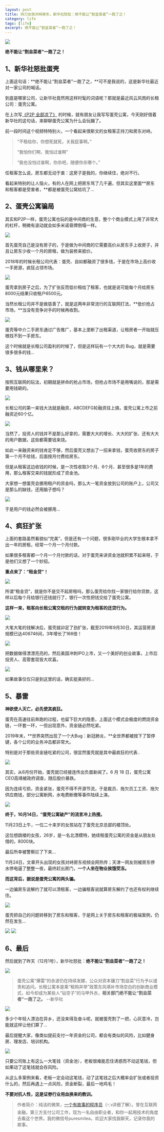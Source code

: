 ```yaml
---
layout: post
title: 持刀女孩对峙房东，新华社怒批：绝不能让“割韭菜者”一跑了之！
category: life
tags: [life]
excerpt: 绝不能让“割韭菜者”一跑了之！
---
```


![](http://favorites.ren/assets/images/2020/it/duizhi/duizhi01.jpg) 

**绝不能让“割韭菜者”一跑了之！**

## 1、新华社怒批蛋壳

上面这句话：**绝不能让“割韭菜者”一跑了之，**可不是我说的，这是新华社最近对一家公司的喊话。

到底是哪家公司，让新华社竟然用这样时髦的词语呢？那就是最近风云风雨的长租公司：蛋壳公寓。

在上次写[《P2P 全部凉了》](https://mp.weixin.qq.com/s/tvuZGQ-ebhdNS4UO3NEcgg) 的时候，就有朋友让我写写蛋壳公寓，今天刚好借着新华社的这句话，来聊聊蛋壳公寓为什么会玩蹦了。

前一段时间这个视频特特别火，一个看起来很斯文的女租客正持刀和房东对峙。 

>“不租给你，你想死就死，关我屁事啊。”
>
>“我怕你们啊，我怕过谁啊”
>
>“我也没怕过谁啊，你杀吧，随便你杀哪个。”

任租客怎么说，房东都无动于衷：这房子是我的，你继续住，绝对不行。

看起来特别的让人恼火，有的人在网上把房东骂了几千遍，但其实这里面**房东和租客都是受害者，**都是被蛋壳公窝给坑了...

## 2、蛋壳公寓骗局

其实和P2P一样，蛋壳公寓也玩的是中间商的生意，整个个商业模式上用了非常大的杠杆，稍微有波动就会如多米诺骨牌倒塌一样。

![](http://favorites.ren/assets/images/2020/it/duizhi/duizhi02.jpg) 

首先蛋壳自己是没有房子的，于是做为中间商的它需要高价从房东手上收房子，并且让房东少收一个月的房租，做为装修来抵价。

2018年的时候长租公司代表：蛋壳、自如都融资了很多钱，于是在市场上高价收一手房源，疯狂占领市场。

![](http://favorites.ren/assets/images/2020/it/duizhi/duizhi03.jpg) 

蛋壳拿到房子之后，为了扩张反而低价租给了租客，也就是说可能每个月给房东8000元结果只收租户6500元。

当然长租公司并不是做慈善了，就是这两年非常流行的互联网打法，**低价抢占市场，**当没有竞争对手的时候再收割。

![](http://favorites.ren/assets/images/2020/it/duizhi/duizhi04.jpg) 

蛋壳等中介二手房东通过广告推广，基本上垄断了出租渠道，让租房者一开始就压根找不到一手房东。

这个时候就是长租公司盈利的时候了，但是这样玩有一个大大的 Bug，就是需要很多很多的钱...

## 3、钱从哪里来？

按照互联网的玩法，初期就是拼命的抢占市场，但抢占市场不是用嘴说的，那是需要用钱砸的。

![](http://favorites.ren/assets/images/2020/it/duizhi/duizhi05.jpg) 

长租公司的第一来钱大法就是融资，ABCDEFG轮融资往上搞，蛋壳公寓上市之前融资近60个亿。

![](http://favorites.ren/assets/images/2020/it/duizhi/duizhi06.jpg) 

当然了，投资人的钱并不是那么好拿的，需要大大的增长、大大的扩张、还有大大的用户数据，这些都需要钱来烧。

如此一来融资来的钱肯定不够，然后蛋壳又想出了一招来拿钱，蛋壳收房东的房子第一个月不给钱，后面按月付费给房东。

但是从租客这边收钱的时候，是一次性收取3个月、6个月、甚至很多是1年的费用，那么租客交来的钱就形成了资金池。

大家想一想蛋壳会挪用租户的资金吗，那么大一笔资金放到公司的账户上，公司又是那么的缺钱，还用脑子想吗？

![](http://favorites.ren/assets/images/2020/it/duizhi/duizhi07.jpg) 

于是用户的钱必然会被挪用...

## 4、疯狂扩张

上面的套路虽然看貌似“完美”，但是还有一个问题，很多刚毕业的大学生根本拿不出一年的房租，经常一个月一个月付款。

如果很多租客都一个月一个月付款的话，对于蛋壳来讲资金池就积累不起来呀，于是他们又想了一个妙招。

**重点来了：“租金贷”！**

![](http://favorites.ren/assets/images/2020/it/duizhi/duizhi08.jpg) 

所谓“租金贷”，就是你不是交不起房租吗，那么蛋壳给你找一家银行给你贷款，这样以后每个月给银行还钱就行了，银行一次性把钱交给了蛋壳公寓。

**这样一来，租客向长租公寓交租的行为就转变为租客的还贷行为。**

![](http://favorites.ren/assets/images/2020/it/duizhi/duizhi09.jpg) 

大笔大笔的钱解决后，蛋壳就卯足了劲扩张，截至2019年9月30日，其运营房源规模已达406746间，3年增长了166倍！

![](http://favorites.ren/assets/images/2020/it/duizhi/duizhi10.jpg) 

把数据做得漂漂亮亮的，然后美国冲刺IPO上市，又一个美好的创业故事，上市后投资人、高管套现皆大欢喜。

![](http://favorites.ren/assets/images/2020/it/duizhi/duizhi11.jpg) 

如果故事仅仅只是到这里的话，确实挺美好的...

## 5、暴雷

**神欲使人灭亡，必先使其疯狂。**

蛋壳在高速往前奔跑的过程，也留下巨大的隐患，上面这个模式会极度的燃烧资金链，一环套一环，一但出现意外，资金链必然吃紧。

2019年末，**世界突然出现了一个大Bug：新冠肺炎，**全世界都被按下了暂停键，各个公司的业务冲击都非常大。

特别是对于那些资金链吃紧的公司，很显然蛋壳就是其中最疯狂的代表..

![](http://favorites.ren/assets/images/2020/it/duizhi/duizhi12.jpg) 

其实，从6月份开始，蛋壳就已经接连传出负面新闻了。6 月 18 日，蛋壳公寓CEO高靖被政府调查，随后股价暴跌。

因为连续亏损，资金紧张，蛋壳不得不开源节流，于是裁员、拖欠员工工资、拖欠供应商钱，部分公寓断网，水电费断缴等事件陆续上演。

![](http://favorites.ren/assets/images/2020/it/duizhi/duizhi13.jpg) 

**终于，10月14日，“蛋壳公寓破产”的流言冲上热搜。**

11月23日上午，一位二十来岁的女孩站在了蛋壳北京总部的楼顶处。

这位想跳楼的女孩，26岁，是一名北漂模特，她续租蛋壳公寓的资金是从朋友处借的，8000块。

最后所幸被警察拦了下来...

11月24日，文章开头出现的女孩对峙房东视频全网热传；天津一网友则被房东停水停电逼了整整一夜，最终赶出房门，**一个人坐在物业挨饿受冻。**

**而这背后，据说是蛋壳公寓的两头骗。**

一边骗房东说解约了就可以清租客，一边骗租客说就算房东解约了也还有权利继续住。

![](http://favorites.ren/assets/images/2020/it/duizhi/duizhi14.jpg) 

蛋壳把自己的问题转移到了房东和租客，于是网上关于房东和租客的极端案例，仍然在发生...

![](http://favorites.ren/assets/images/2020/it/duizhi/duizhi15.jpg) 
![](http://favorites.ren/assets/images/2020/it/duizhi/duizhi16.jpg) 

## 6、最后

然后就到了昨天（12月1号），新华社怒批：**绝不能让“割韭菜者”一跑了之！**

![](http://favorites.ren/assets/images/2020/it/duizhi/duizhi17.jpg) 

>蛋壳公寓“爆雷”的余波仍在持续发酵，公众对资本镰刀“割韭菜”行为予以谴责和追问。长租公寓本是乘“租购并举”政策东风填补市场空白的创新商业模式，如今却成为某些人“钻空子”的马甲外衣，**相关部门绝不能让“割韭菜者”一跑了之。**  --新华社

![](http://favorites.ren/assets/images/2020/it/duizhi/duizhi18.jpg) 

多少个年轻人漂泊在异乡，还没来得及奋斗呢，就被蛋壳割了一把，心灰意冷，岂能就这样让他们算了...

最后提醒大家，像类似提前支付一年资金的公司，都会有类似的风险，比如健身房、理发店、培训机构。

![](http://favorites.ren/assets/images/2020/it/duizhi/duizhi19.jpg) 

只要公司账上有这么一大笔钱（资金池），老板很难能忍住诱惑而不动这笔钱，但如果动了这笔钱就会存风险。

从这么多案例来看，老板一定会动这笔钱，动了这笔钱之后大概率会扩张或者投资什么的，然后再遇上一点风险，资金断裂，最后一地鸡毛！

**不要对抗人性，这是证劵行业用血换来的教训。**

>作者简介：纯洁的微笑，[一个有故事的程序员](https://mp.weixin.qq.com/s/bPk_-DcGF_7lTDoR1pKqVg)（👈详细了解）。曾在互联网金融，第三方支付公司工作，现为一名自由职业者，和你一起用技术的角度去看这个世界。我的微信号puresmilea，欢迎大家找我聊天，记录你我的故事。